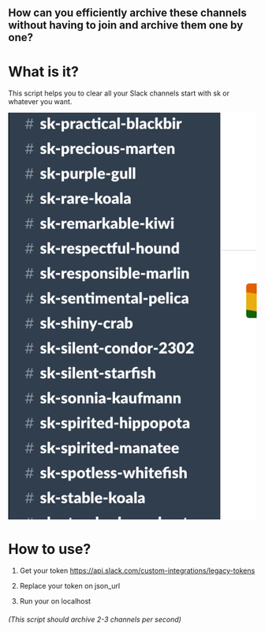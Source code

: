 ## How can you efficiently archive these channels without having to join and archive them one by one?
 
# What is it?
This script helps you to clear all your Slack channels start with sk or whatever you want.

![alt text](https://github.com/andyocnz/Slack-bulk-channel-archive/blob/master/sk-slack.png)

# How to use?
1. Get your token
https://api.slack.com/custom-integrations/legacy-tokens

2. Replace your token on json_url

3. Run your on localhost

###### (This script should archive 2-3 channels per second)



